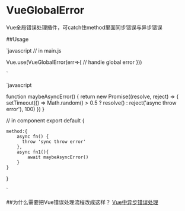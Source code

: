 # VueGlobalError
Vue全局错误处理插件，可catch住method里面同步错误与异步错误

##Usage

`javascript
// in main.js

Vue.use(VueGlobalError(err=>{
	// handle global error
}))

`

`javascript

function maybeAsyncError() {
  return new Promise((resolve, reject) => {
    setTimeout(() => Math.random() > 0.5 ? resolve() : reject('async throw error'), 100)
  })
}

// in component
export default {

	method:{
		async fn() {
		  throw 'sync throw error'
		},
		async fn1(){
			await maybeAsyncError()
		}
	}

}

`

##为什么需要把Vue错误处理流程改成这样？
[Vue中异步错误处理](http://www.ccc5.cc/2213.html "Vue中异步错误处理")

